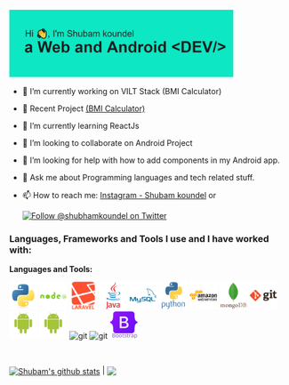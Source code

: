 <a href="https://Godsk-glitch.github.io"><img width="80%" src="header.png" /></a></p>

- 🔭 I’m currently working on VILT Stack (BMI Calculator)
- 👏 Recent Project <a href="https://github.com/Godsk-glitch/Bmi-calculator" target="_blank">(BMI Calculator)</a>
- 🌱 I’m currently learning ReactJs
- 👯 I’m looking to collaborate on Android Project
- 🤔 I’m looking for help with how to add components in my Android app.
- 💬 Ask me about Programming languages and tech related stuff.
- 📫 How to reach me: [Instagram - Shubam koundel](https://www.instagram.com/shubam.io/) or

  <a href="https://twitter.com/intent/follow?screen_name=shubhamkoundel">
    <img src="https://user-images.githubusercontent.com/7629661/87821427-202e0280-c870-11ea-9e38-8c7c74856753.png" width="144" alt="Follow @shubhamkoundel on Twitter" title="Follow @shubhamkoundel on Twitter">
  </a>

### Languages, Frameworks and Tools I use and I have worked with:
**Languages and Tools:**

<p align="left">
 
  <img src="https://raw.githubusercontent.com/devicons/devicon/40cd6bc89a299dc50ac289f8e3b071d0dff49d9c/icons/python/python-original.svg" alt="python" height="50"/> 
   <img src="https://raw.githubusercontent.com/devicons/devicon/40cd6bc89a299dc50ac289f8e3b071d0dff49d9c/icons/nodejs/nodejs-plain-wordmark.svg" alt="nodejs" height="50"/>
   <img src="https://raw.githubusercontent.com/devicons/devicon/40cd6bc89a299dc50ac289f8e3b071d0dff49d9c/icons/laravel/laravel-plain-wordmark.svg" alt="laravel" height="50"/> 
   <img src="https://raw.githubusercontent.com/devicons/devicon/9c6bfdb9783cdfe1018666ed76adcfd3eab6fad6/icons/java/java-original-wordmark.svg" alt="java" height="50"/> 
   <img src="https://raw.githubusercontent.com/devicons/devicon/40cd6bc89a299dc50ac289f8e3b071d0dff49d9c/icons/mysql/mysql-plain-wordmark.svg" alt="mysql" height="50"/>
  <img src="https://raw.githubusercontent.com/devicons/devicon/9c6bfdb9783cdfe1018666ed76adcfd3eab6fad6/icons/python/python-original-wordmark.svg" alt="python" height="50"/>
  <img src="https://raw.githubusercontent.com/devicons/devicon/9c6bfdb9783cdfe1018666ed76adcfd3eab6fad6/icons/amazonwebservices/amazonwebservices-original-wordmark.svg" alt="amazonwebservices" height="50"/>
  <img src="https://raw.githubusercontent.com/devicons/devicon/9c6bfdb9783cdfe1018666ed76adcfd3eab6fad6/icons/mongodb/mongodb-original-wordmark.svg" alt="mongodb" height="50"/>
  <img src="https://raw.githubusercontent.com/devicons/devicon/9c6bfdb9783cdfe1018666ed76adcfd3eab6fad6/icons/git/git-original-wordmark.svg" alt="git" height="50"/>
  <img src="https://raw.githubusercontent.com/devicons/devicon/9c6bfdb9783cdfe1018666ed76adcfd3eab6fad6/icons/android/android-original-wordmark.svg" alt="git" height="50"/>
  <img src="https://raw.githubusercontent.com/devicons/devicon/9c6bfdb9783cdfe1018666ed76adcfd3eab6fad6/icons/android/android-original-wordmark.svg" alt="git" height="50"/>
  <img src="https://raw.githubusercontent.com/devicons/devicon/9c6bfdb9783cdfe1018666ed76adcfd3eab6fad6/icons/vue/vue-original-wordmark.svg" alt="git" height="50"/>
  <img src="https://raw.githubusercontent.com/devicons/devicon/9c6bfdb9783cdfe1018666ed76adcfd3eab6fad6/icons/tailwind/tailwind-original-wordmark.svg" alt="git" height="50"/>
  <img src="https://raw.githubusercontent.com/devicons/devicon/9c6bfdb9783cdfe1018666ed76adcfd3eab6fad6/icons/bootstrap/bootstrap-original-wordmark.svg" alt="git" height="50"/>
 

  </p><br />



<a href="https://github.com/anuraghazra/github-readme-stats"><img align="center" src="https://github-readme-stats.vercel.app/api?username=Godsk-glitch&show_icons=true&include_all_commits=true&theme=buefy&hide_border=true" alt="Shubam's github stats" /></a> | <a href="https://github.com/Godsk-glitch/github-readme-stats"><img align="center" src="https://github-readme-stats.vercel.app/api/top-langs/?username=Godsk-glitch&layout=compact&theme=buefy&hide_border=true" /></a>


